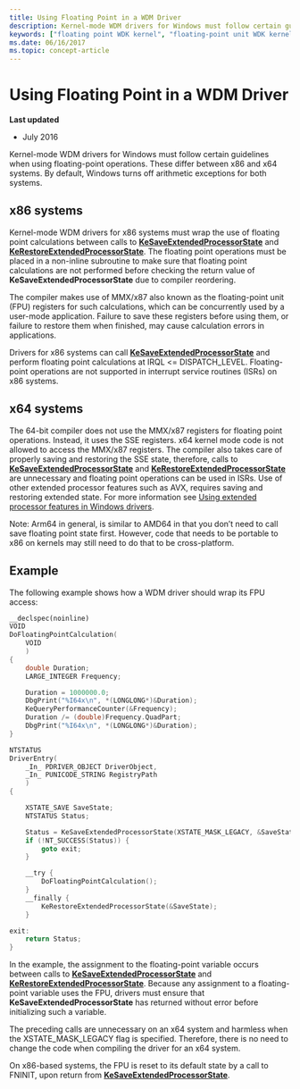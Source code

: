 ```yaml
---
title: Using Floating Point in a WDM Driver
description: Kernel-mode WDM drivers for Windows must follow certain guidelines when using floating-point operations. These differ between x86 and x64 systems. By default, Windows turns off arithmetic exceptions for both systems.
keywords: ["floating point WDK kernel", "floating-point unit WDK kernel", "FPU WDK kernel", "KeSaveFloatingPointState", "KeRestoreFloatingPointState", "WDM drivers WDK kernel , floating-point operations", "MMX WDK kernel"]
ms.date: 06/16/2017
ms.topic: concept-article
---
```


# Using Floating Point in a WDM Driver


**Last updated**

-   July 2016

Kernel-mode WDM drivers for Windows must follow certain guidelines when using floating-point operations. These differ between x86 and x64 systems. By default, Windows turns off arithmetic exceptions for both systems.

## x86 systems


Kernel-mode WDM drivers for x86 systems must wrap the use of floating point calculations between calls to [**KeSaveExtendedProcessorState**](/windows-hardware/drivers/ddi/wdm/nf-wdm-kesaveextendedprocessorstate) and [**KeRestoreExtendedProcessorState**](/windows-hardware/drivers/ddi/wdm/nf-wdm-kerestoreextendedprocessorstate). The floating point operations must be placed in a non-inline subroutine to make sure that floating point calculations are not performed before checking the return value of **KeSaveExtendedProcessorState** due to compiler reordering.

The compiler makes use of MMX/x87 also known as the floating-point unit (FPU) registers for such calculations, which can be concurrently used by a user-mode application. Failure to save these registers before using them, or failure to restore them when finished, may cause calculation errors in applications.

Drivers for x86 systems can call [**KeSaveExtendedProcessorState**](/windows-hardware/drivers/ddi/wdm/nf-wdm-kesaveextendedprocessorstate) and perform floating point calculations at IRQL &lt;= DISPATCH\_LEVEL. Floating-point operations are not supported in interrupt service routines (ISRs) on x86 systems.

## x64 systems


The 64-bit compiler does not use the MMX/x87 registers for floating point operations. Instead, it uses the SSE registers. x64 kernel mode code is not allowed to access the MMX/x87 registers. The compiler also takes care of properly saving and restoring the SSE state, therefore, calls to [**KeSaveExtendedProcessorState**](/windows-hardware/drivers/ddi/wdm/nf-wdm-kesaveextendedprocessorstate) and [**KeRestoreExtendedProcessorState**](/windows-hardware/drivers/ddi/wdm/nf-wdm-kerestoreextendedprocessorstate) are unnecessary and floating point operations can be used in ISRs. Use of other extended processor features such as AVX, requires saving and restoring extended state. For more information see [Using extended processor features in Windows drivers](floating-point-support-for-64-bit-drivers.md).

Note: Arm64 in general, is similar to AMD64 in that you don’t need to call save floating point state first. However, code that needs to be portable to x86 on kernels may still need to do that to be cross-platform.

## Example


The following example shows how a WDM driver should wrap its FPU access:

```cpp
__declspec(noinline)
VOID
DoFloatingPointCalculation(
    VOID
    )
{
    double Duration;
    LARGE_INTEGER Frequency;

    Duration = 1000000.0;
    DbgPrint("%I64x\n", *(LONGLONG*)&Duration);
    KeQueryPerformanceCounter(&Frequency);
    Duration /= (double)Frequency.QuadPart;
    DbgPrint("%I64x\n", *(LONGLONG*)&Duration);
}

NTSTATUS
DriverEntry(
    _In_ PDRIVER_OBJECT DriverObject,
    _In_ PUNICODE_STRING RegistryPath
    )
{

    XSTATE_SAVE SaveState;
    NTSTATUS Status;

    Status = KeSaveExtendedProcessorState(XSTATE_MASK_LEGACY, &SaveState);
    if (!NT_SUCCESS(Status)) {
        goto exit;
    }

    __try {
        DoFloatingPointCalculation();
    }
    __finally {
        KeRestoreExtendedProcessorState(&SaveState);
    }

exit:
    return Status;
}
```

In the example, the assignment to the floating-point variable occurs between calls to [**KeSaveExtendedProcessorState**](/windows-hardware/drivers/ddi/wdm/nf-wdm-kesaveextendedprocessorstate) and [**KeRestoreExtendedProcessorState**](/windows-hardware/drivers/ddi/wdm/nf-wdm-kerestoreextendedprocessorstate). Because any assignment to a floating-point variable uses the FPU, drivers must ensure that **KeSaveExtendedProcessorState** has returned without error before initializing such a variable.

The preceding calls are unnecessary on an x64 system and harmless when the XSTATE\_MASK\_LEGACY flag is specified. Therefore, there is no need to change the code when compiling the driver for an x64 system.

On x86-based systems, the FPU is reset to its default state by a call to FNINIT, upon return from [**KeSaveExtendedProcessorState**](/windows-hardware/drivers/ddi/wdm/nf-wdm-kesaveextendedprocessorstate).

 

